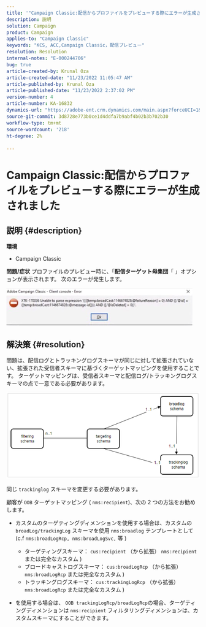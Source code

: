 ```yaml
---
title: '"Campaign Classic:配信からプロファイルをプレビューする際にエラーが生成されました」'
description: 説明
solution: Campaign
product: Campaign
applies-to: "Campaign Classic"
keywords: "KCS, ACC,Campaign Classic，配信プレビュー"
resolution: Resolution
internal-notes: "E-000244706"
bug: true
article-created-by: Krunal Oza
article-created-date: "11/23/2022 11:05:47 AM"
article-published-by: Krunal Oza
article-published-date: "11/23/2022 2:37:02 PM"
version-number: 4
article-number: KA-16832
dynamics-url: "https://adobe-ent.crm.dynamics.com/main.aspx?forceUCI=1&pagetype=entityrecord&etn=knowledgearticle&id=3a2676c6-1e6b-ed11-9561-6045bd006c82"
source-git-commit: 3d8728e773b0ce1d4ddfa7b9abf4b02b3b702b30
workflow-type: tm+mt
source-wordcount: '218'
ht-degree: 2%

---
```


# Campaign Classic:配信からプロファイルをプレビューする際にエラーが生成されました

## 説明 {#description}

<b>環境</b>
- Campaign Classic



<b>問題/症状</b>
プロファイルのプレビュー時に、「<b>配信ターゲット母集団</b>「 」オプションが表示されます。 次のエラーが発生します。

![](assets/___3b2676c6-1e6b-ed11-9561-6045bd006c82___.jpeg)




## 解決策 {#resolution}


問題は、配信ログとトラッキングログスキーマが同じに対して拡張されていない、拡張された受信者スキーマに基づくターゲットマッピングを使用することです。 ターゲットマッピングは、受信者スキーマと配信ログ/トラッキングログスキーマの点で一意である必要があります。

![](assets/3ec555a6-30d1-ec11-a7b5-0022480a8d10.png)

同じ `trackinglog` スキーマを変更する必要があります。

顧客が `OOB` ターゲットマッピング ( `nms:recipient`)、次の 2 つの方法をお勧めします。

- カスタムのターゲティングディメンションを使用する場合は、カスタムの `broadLog/trackingLog` スキーマを使用 `nms:broadlog` テンプレートとして (c.f `nms:broadLogRcp, nms:broadLogSvc,` 等 )

   - ターゲティングスキーマ： `cus:recipient` （から拡張） `nms:recipient` または完全なカスタム )
   - ブロードキャストログスキーマ： `cus:broadLogRcp` （から拡張） `nms:broadLogRcp` または完全なカスタム )
   - トラッキングログスキーマ： `cus:trackingLogRcp` （から拡張） `nms:broadLogRcp` または完全なカスタム )
- を使用する場合は、 `OOB trackingLogRcp/broadLogRcp`の場合、ターゲティングディメンションは `nms:recipient` フィルタリングディメンションは、カスタムスキーマにすることができます。



